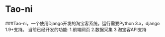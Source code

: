 Tao-ni
===================================  
###Tao-ni，一个使用Django开发的淘宝客系统。运行需要Python 3.x，django 1.9+支持。
  当前已经开发的功能:
  1.前端网页
  2.数据采集
  3.淘宝客API支持
